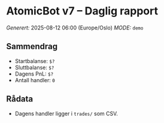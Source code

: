 # AtomicBot v7 – Daglig rapport
*Generert:* 2025-08-12 06:00 (Europe/Oslo)
*MODE:* `demo`

## Sammendrag
- Startbalanse: `$? `
- Sluttbalanse: `$? `
- Dagens PnL: `$? `
- Antall handler: `0`

## Rådata
- Dagens handler ligger i `trades/` som CSV.